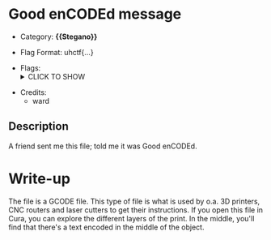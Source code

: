 # Good enCODEd message

<!-- crypto, forensics, osint, reversing, stegano, websec, misc -->
* Category: **{{Stegano}}**

<!-- * "uhctf{...}": must match regex "uhctf{([a-z0-9]+-)*[0-9a-f]{6}}" -->
<!-- * "free-form": anything goes, mention in description what to look for -->
* Flag Format: uhctf{…}

<!-- {{FLAG_TYPE}} can be "static" or "regex" -->
* Flags: <details><summary>CLICK TO SHOW</summary><ul><ul>
<li>static: <code>uhctf{hello_printing_384493}</code></li>
</ul></ul></details>

* Credits:
	* ward

## Description

A friend sent me this file; told me it was Good enCODEd.

# Write-up

The file is a GCODE file. This type of file is what is used by o.a. 3D printers, CNC routers and laser cutters to get their instructions. If you open this file in Cura, you can explore the different layers of the print. In the middle, you'll find that there's a text encoded in the middle of the object.
